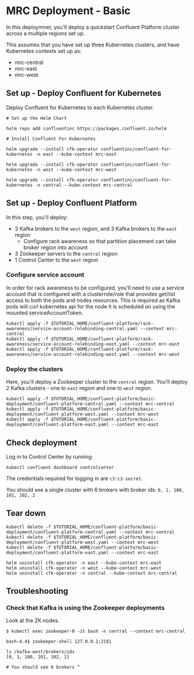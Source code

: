 # MRC Deployment - Basic

In this deploymnet, you'll deploy a quickstart Confluent Platform cluster across a multiple regions set up.

This assumes that you have set up three Kubernetes clusters, and have Kubernetes contexts set up as:
- mrc-central
- mrc-east
- mrc-west

## Set up - Deploy Confluent for Kubernetes

Deploy Confluent for Kubernetes to each Kubernetes cluster.

```
# Set up the Helm Chart

helm repo add confluentinc https://packages.confluent.io/helm

# Install Confluent For Kubernetes

helm upgrade --install cfk-operator confluentinc/confluent-for-kubernetes -n east --kube-context mrc-east

helm upgrade --install cfk-operator confluentinc/confluent-for-kubernetes -n west --kube-context mrc-west

helm upgrade --install cfk-operator confluentinc/confluent-for-kubernetes -n central --kube-context mrc-central
```

## Set up - Deploy Confluent Platform

In this step, you'll deploy:
- 3 Kafka brokers to the `west` region, and 3 Kafka brokers to the `east` region
  - Configure rack awareness so that partition placement can take broker region into account
- 3 Zookeeper servers to the `central` region
- 1 Control Center to the `west` region

### Configure service account

In order for rack awareness to be configured, you'll need to use a service account that is configured with a clusterrole/role that provides get/list access to both the pods and nodes resources. This is required as Kafka pods will curl kubernetes api for the node it is scheduled on using the mounted serviceAccountToken.

```
kubectl apply -f $TUTORIAL_HOME/confluent-platform/rack-awareness/service-account-rolebinding-central.yaml --context mrc-central
kubectl apply -f $TUTORIAL_HOME/confluent-platform/rack-awareness/service-account-rolebinding-east.yaml --context mrc-east
kubectl apply -f $TUTORIAL_HOME/confluent-platform/rack-awareness/service-account-rolebinding-west.yaml --context mrc-west
```

### Deploy the clusters

Here, you'll deploy a Zookeeper cluster to the `central` region.
You'll deploy 2 Kafka clusters - one to `east` region and one to `west` region.

```
kubectl apply -f $TUTORIAL_HOME/confluent-platform/basic-deployment/confluent-platform-central.yaml --context mrc-central
kubectl apply -f $TUTORIAL_HOME/confluent-platform/basic-deployment/confluent-platform-west.yaml --context mrc-west
kubectl apply -f $TUTORIAL_HOME/confluent-platform/basic-deployment/confluent-platform-east.yaml --context mrc-east
```

## Check deployment
Log in to Control Center by running:
```
kubectl confluent dashboard controlcenter
```
The credentials required for logging in are `c3:c3-secret`.

You should see a single cluster with 6 brokers with broker ids: `0, 1, 100, 101, 102, 2`

## Tear down

```
kubectl delete -f $TUTORIAL_HOME/confluent-platform/basic-deployment/confluent-platform-central.yaml --context mrc-central
kubectl delete -f $TUTORIAL_HOME/confluent-platform/basic-deployment/confluent-platform-west.yaml --context mrc-west
kubectl delete -f $TUTORIAL_HOME/confluent-platform/basic-deployment/confluent-platform-east.yaml --context mrc-east

helm uninstall cfk-operator -n east --kube-context mrc-east
helm uninstall cfk-operator -n west --kube-context mrc-west
helm uninstall cfk-operator -n central --kube-context mrc-central
```


## Troubleshooting

### Check that Kafka is using the Zookeeper deployments

Look at the ZK nodes.

```
$ kubectl exec zookeeper-0 -it bash -n central --context mrc-central

bash-4.4$ zookeeper-shell 127.0.0.1:2181

ls /kafka-west/brokers/ids
[0, 1, 100, 101, 102, 2]

# You should see 6 brokers ^
```
